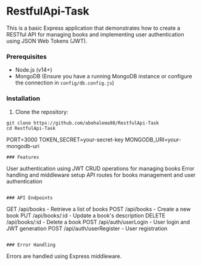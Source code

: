 # RestfulApi-Task
This is a basic Express application that demonstrates how to create a RESTful API for managing books and implementing user authentication using JSON Web Tokens (JWT).

### Prerequisites

- Node.js (v14+)
- MongoDB (Ensure you have a running MongoDB instance or configure the connection in `config/db.config.js`)

### Installation

1. Clone the repository:

```
git clone https://github.com/abohalema98/RestfulApi-Task
cd RestfulApi-Task

```
PORT=3000
TOKEN_SECRET=your-secret-key
MONGODB_URI=your-mongodb-uri
```
### Features
```
User authentication using JWT
CRUD operations for managing books
Error handling and middleware setup
API routes for books management and user authentication

```

### API Endpoints
```
GET /api/books - Retrieve a list of books
POST /api/books - Create a new book
PUT /api/books/:id - Update a book's description
DELETE /api/books/:id - Delete a book
POST /api/auth/userLogin - User login and JWT generation
POST /api/auth/userRegister - User registration
```

### Error Handling
```
Errors are handled using Express middleware.
```
